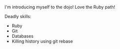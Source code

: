 I'm introducing myself to the dojo!
Love the Ruby path!

Deadly skills:
* Ruby
* Git
* Databases
* Killing history using git rebase
